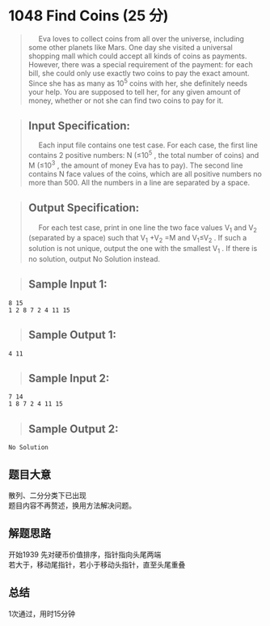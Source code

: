 # 1048 Find Coins (25 分)
>$~~~~$ Eva loves to collect coins from all over the universe, including some other planets like Mars. One day she visited a universal shopping mall which could accept all kinds of coins as payments. However, there was a special requirement of the payment: for each bill, she could only use exactly two coins to pay the exact amount. Since she has as many as 10<sup>5</sup>​​ coins with her, she definitely needs your help. You are supposed to tell her, for any given amount of money, whether or not she can find two coins to pay for it.

> ## Input Specification:  
> $~~~~$ Each input file contains one test case. For each case, the first line contains 2 positive numbers: N (≤10<sup>5</sup>​​ , the total number of coins) and M (≤10<sup>​3</sup>​​ , the amount of money Eva has to pay). The second line contains N face values of the coins, which are all positive numbers no more than 500. All the numbers in a line are separated by a space.

> ## Output Specification:  
> $~~~~$ For each test case, print in one line the two face values V<sub>1</sub>​​ and V<sub>​2</sub>​​  (separated by a space) such that V<sub>​1</sub>​​ +V<sub>2</sub>​​ =M and V<sub>​1</sub>​​ ≤V<sub>​2</sub>​​ . If such a solution is not unique, output the one with the smallest V<sub>1</sub>​​ . If there is no solution, output No Solution instead.

> ## Sample Input 1:
```
8 15
1 2 8 7 2 4 11 15
```
> ## Sample Output 1:
```
4 11
```
> ## Sample Input 2:
```
7 14
1 8 7 2 4 11 15
```
> ## Sample Output 2:
```
No Solution
```
## 题目大意
散列、二分分类下已出现  
题目内容不再赘述，换用方法解决问题。
## 解题思路
开始1939
先对硬币价值排序，指针指向头尾两端  
若大于，移动尾指针，若小于移动头指针，直至头尾重叠
## 总结
1次通过，用时15分钟
